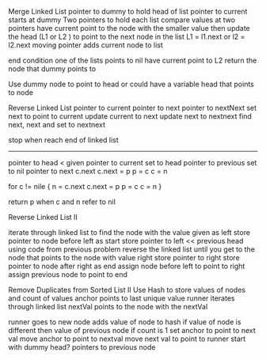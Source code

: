 Merge Linked List
  pointer to dummy to hold head of list
  pointer to current starts at dummy
  Two pointers to hold each list
  compare values at two pointers
    have current point to the node with the smaller value
    then update the head (L1 or L2 ) to point to the next node in the list
      L1 = l1.next or l2 = l2.next
  moving pointer adds current node to list

  end condition one of the lists points to nil
    have current point to L2
    return the node that dummy points to

  Use dummy node to point to head
  or could have a variable head that points to node

Reverse Linked List
  pointer to current
  pointer to next
  pointer to nextNext
  set next to point to current
  update current to next
  update next to nextnext
  find next, next and set to nextnext
  
  stop when reach end of linked list

  ---------------
  pointer to head < given
  pointer to current set to head
  pointer to previous set to nil
  pointer to next c.next
  c.next = p
  p = c
  c = n

  for c != nile {
    n = c.next
    c.next = p
    p = c
    c = n
  }

  return p when c and n refer to nil


Reverse Linked List II
  
  iterate through linked list to find the node with the value given as left
  store pointer to node before left as start
  store pointer to left << previous head
    using code from previous problem
    reverse the linked list until you get to the node that points to the node with value right
  store pointer to right
  store pointer to node after right as end
  assign node before left to point to right
  assign previous node to point to end

Remove Duplicates from Sorted List II
  Use Hash to store values of nodes and count of values
  anchor points to last unique value
  runner iterates through linked list
  nextVal points to the node with the nextVal

  runner goes to new node
    adds value of node to hash
    if value of node is different then value of previous node
      if count is 1
        set anchor to point to next val
      move anchor to point to nextval
      move next val to point to runner
  start with dummy head?
  pointers to previous node
    